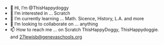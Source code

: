 - 👋 Hi, I’m @ThisHappydoggy
- 👀 I’m interested in ... Scratch 
- 🌱 I’m currently learning ... Math. Sicence, History, L.A. and more
- 💞️ I’m looking to collaborate on ... anything
- 📫 How to reach me ... on Scratch ThisHappyDoggy, ThisHappydoggie. and 27lewisb@genevaschools.org

<!---
ThisHappydoggy/ThisHappydoggy is a ✨ special ✨ repository because its `README.md` (this file) appears on your GitHub profile.
You can click the Preview link to take a look at your changes.
--->
